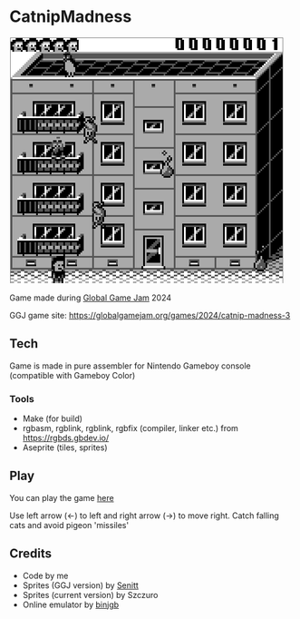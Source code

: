# CatnipMadness

![screen](screen.png)

Game made during [Global Game Jam](https://globalgamejam.org/) 2024

GGJ game site: https://globalgamejam.org/games/2024/catnip-madness-3

## Tech

Game is made in pure assembler for Nintendo Gameboy console (compatible with Gameboy Color)

### Tools

- Make (for build)
- rgbasm, rgblink, rgblink, rgbfix (compiler, linker etc.) from https://rgbds.gbdev.io/
- Aseprite (tiles, sprites)

## Play

You can play the game [here](https://www.envysoftware.pl/projects/CatnipMadness/)

Use left arrow (<-) to left and right arrow (->) to move right. Catch falling cats and avoid pigeon 'missiles'

## Credits

- Code by me
- Sprites (GGJ version) by [Senitt](https://github.com/Senitt)
- Sprites (current version) by Szczuro
- Online emulator by [binjgb](https://github.com/binji/binjgb)

